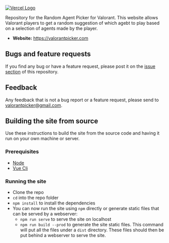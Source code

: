 [![Vercel Logo](https://user-images.githubusercontent.com/6928620/168695122-e15b69c1-4c39-47c5-86ff-07c550b9c42b.svg)](https://vercel.com/?utm_source=hero-pickers&utm_campaign=oss)


Repository for the Random Agent Picker for Valorant.
This website allows Valorant players to get a random suggestion of which agebt to play based on a selection of agents made by the player.

* **Website:** https://valorantpicker.com

## Bugs and feature requests

If you find any bug or have a feature request, please post it on the [issue section](https://github.com/andrerfcsantos/valorant-agent-picker/issues) of this repository.

## Feedback

Any feedback that is not a bug report or a feature request, please send to valorantpicker@gmail.com.

## Building the site from source

Use these instructions to build the site from the source code and having it run on your own machine or server.

### Prerequisites

* [Node](https://nodejs.org/en/)
* [Vue Cli](https://cli.vuejs.org/guide/installation.html)

### Running the site

* Clone the repo
* `cd` into the repo folder
* `npm install` to install the dependencies
* You can now run the site using `npm` directly or generate static files that can be served by a webserver:
    * `npm run serve` to serve the site on localhost
    * `npm run build --prod` to generate the site static files. This command will put all the files under a `dist` directory. These files should then be put behind a webserver to serve the site.
